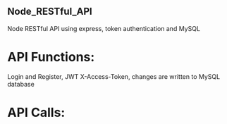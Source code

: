 ## Node_RESTful_API
Node RESTful API using express, token authentication and MySQL

# API Functions:
Login and Register, JWT X-Access-Token, changes are written to MySQL database

# API Calls:






